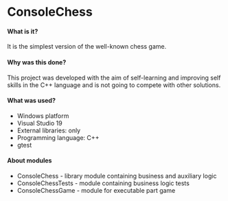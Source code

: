# ConsoleChess
#### What is it?
It is the simplest version of the well-known chess game. 
#### Why was this done?
This project was developed with the aim of self-learning and improving self skills in the C++ language and is not going to compete with other solutions.
#### What was used?
- Windows platform
- Visual Studio 19
- External libraries: only
- Programming language: C++
- gtest
#### About modules
- ConsoleChess - library module containing business and auxiliary logic
- ConsoleChessTests - module containing business logic tests
- ConsoleChessGame - module for executable part game